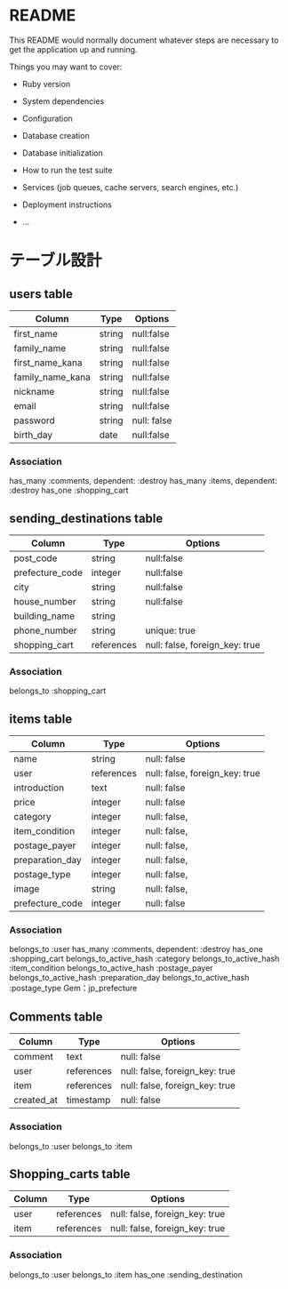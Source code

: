# README

This README would normally document whatever steps are necessary to get the
application up and running.

Things you may want to cover:

* Ruby version

* System dependencies

* Configuration

* Database creation

* Database initialization

* How to run the test suite

* Services (job queues, cache servers, search engines, etc.)

* Deployment instructions

* ...
# テーブル設計

## users table
| Column           | Type       | Options                        | 
| ---------------- | ---------- | ------------------------------ | 
| first_name       | string     | null:false                     | 
| family_name      | string     | null:false                     | 
| first_name_kana  | string     | null:false                     | 
| family_name_kana | string     | null:false                     |
| nickname         | string     | null:false                     | 
| email            | string     | null:false                     | 
| password         | string     | null: false                    | 
| birth_day        | date       | null:false                     | 


### Association

has_many :comments, dependent: :destroy
has_many :items, dependent: :destroy
has_one :shopping_cart


## sending_destinations table
| Column                       | Type       | Options                        | 
| ---------------------------- | ---------- | ------------------------------ | 
| post_code                    | string     | null:false                     | 
| prefecture_code              | integer    | null:false                     | 
| city                         | string     | null:false                     | 
| house_number                 | string     | null:false                     | 
| building_name                | string     |                                | 
| phone_number                 | string     | unique: true                   | 
| shopping_cart                | references | null: false, foreign_key: true | 

### Association
belongs_to :shopping_cart


## items table
| Column            | Type       | Options                        | 
| ----------------- | ---------- | ------------------------------ | 
| name              | string     | null: false                    | 
| user              | references | null: false, foreign_key: true | 
| introduction      | text       | null: false                    | 
| price             | integer    | null: false                    | 
| category          | integer    | null: false,                   | 
| item_condition    | integer    | null: false,                   | 
| postage_payer     | integer    | null: false,                   | 
| preparation_day   | integer    | null: false,                   | 
| postage_type      | integer    | null: false,                   | 
| image             | string     | null: false,                   | 
| prefecture_code   | integer    | null: false                    | 



### Association
belongs_to :user
has_many :comments, dependent: :destroy
has_one :shopping_cart
belongs_to_active_hash :category
belongs_to_active_hash :item_condition
belongs_to_active_hash :postage_payer
belongs_to_active_hash :preparation_day
belongs_to_active_hash :postage_type
Gem：jp_prefecture


## Comments table
| Column     | Type       | Options                        | 
| ---------- | ---------- | ------------------------------ | 
| comment    | text       | null: false                    | 
| user       | references | null: false, foreign_key: true | 
| item       | references | null: false, foreign_key: true | 
| created_at | timestamp  | null: false                    | 

### Association
belongs_to :user
belongs_to :item


## Shopping_carts table
| Column              | Type       | Options                        | 
| --------------------| ---------- | ------------------------------ | 
| user                | references | null: false, foreign_key: true | 
| item                | references | null: false, foreign_key: true | 

### Association
belongs_to :user
belongs_to :item
has_one :sending_destination